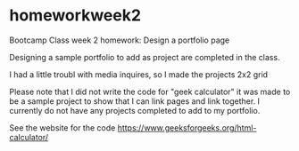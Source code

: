 # homeworkweek2
Bootcamp Class week 2 homework: Design a portfolio page 

Designing a sample portfolio to add as project are completed in the class. 


I had a little troubl with media inquires, so I made the projects 2x2 grid 

Please note that I did not write the code for "geek calculator" it was made to be a sample project to show that
I can link pages and link together. I currently do not have any projects completed to add to my portfolio. 

 See the website for the code https://www.geeksforgeeks.org/html-calculator/